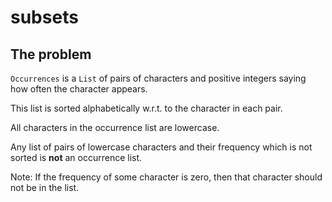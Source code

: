 # subsets

## The problem

`Occurrences` is a `List` of pairs of characters and positive integers saying how often the character appears.

This list is sorted alphabetically w.r.t. to the character in each pair.

All characters in the occurrence list are lowercase.

Any list of pairs of lowercase characters and their frequency which is not sorted is **not** an occurrence list.

Note: If the frequency of some character is zero, then that character should not be in the list.
